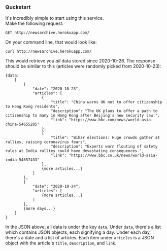 ### Quckstart
It's incredibly simple to start using this service. <br>Make the following request:

    GET http://newsarchive.herokuapp.com/
On your command line, that would look like:

    curl http://newsarchive.herokuapp.com/

This would retrieve you _all_ data stored since 2020-10-26. The response should be similar to this (articles were randomly picked from 2020-10-23):

    {data:
        [
            {
                "date": "2020-10-23",
                "articles": [
                    {
                        "title": "China warns UK not to offer citizenship to Hong Kong residents",
                        "description": "The UK plans to offer a path to citizenship to many in Hong Kong after Beijing's new security law.",
                        "link": "https://www.bbc.com/news/world-asia-china-54655285"
                    },
                    {
                        "title": "Bihar elections: Huge crowds gather at rallies, raising coronavirus fears",
                        "description": "Experts warn flouting of safety rules at India rallies could have devastating consequences.",
                        "link": "https://www.bbc.co.uk/news/world-asia-india-54657433"
                    },
                    {more articles...}
                ]
            },
            {
                "date": "2020-10-24",
                "articles": [
                    {more articles...}
                ]
            },
            {more days...}
        ]
    }

In the JSON above, all data is under the key `data`. Under `data`, there's a list which contains JSON objects, each signifying a day. Under each day, there's a date and a list of articles. Each item under `articles` is a JSON object with the article's `title`, `description`, and `link`.